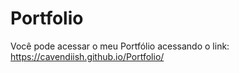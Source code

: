 # Portfolio

Você pode acessar o meu Portfólio acessando o link: https://cavendiish.github.io/Portfolio/
